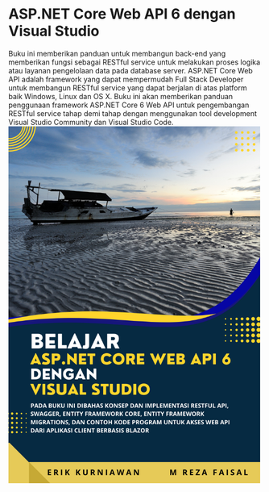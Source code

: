 # ASP.NET Core Web API 6 dengan Visual Studio

Buku ini memberikan panduan untuk membangun back-end yang memberikan fungsi sebagai RESTful service untuk melakukan proses logika atau layanan pengelolaan data pada database server. ASP.NET Core Web API adalah framework yang dapat mempermudah Full Stack Developer untuk membangun RESTful service yang dapat berjalan di atas platform baik Windows, Linux dan OS X. Buku ini akan memberikan panduan penggunaan framework ASP.NET Core 6 Web API untuk pengembangan RESTful service tahap demi tahap dengan menggunakan tool development Visual Studio Community dan Visual Studio Code.
<br>
<img src="https://github.com/ekurniawan/SampleEBookWebAPI2023/blob/main/images/cover.png" width="500">
